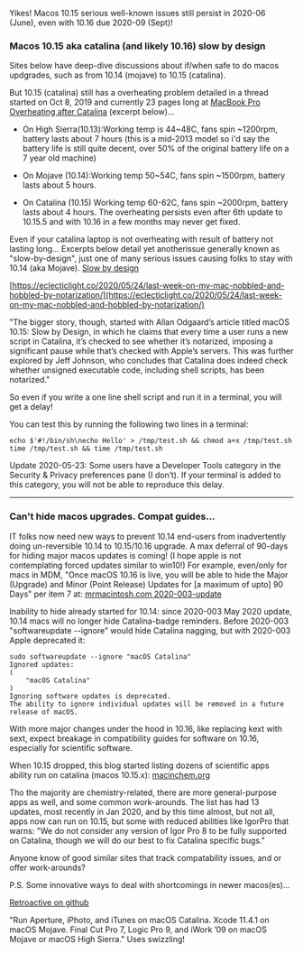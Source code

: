  Yikes! Macos 10.15 serious well-known issues still persist in 2020-06 (June), even with 10.16 due 2020-09 (Sept)!

### Macos 10.15 aka catalina (and likely 10.16) slow by design 
Sites below have deep-dive discussions about if/when safe to do macos updgrades, such as from 10.14 (mojave) to 10.15 (catalina).

But 10.15 (catalina) still has a overheating problem detailed in a thread started on Oct 8, 2019 and currently 23 pages long at [MacBook Pro Overheating after Catalina](https://discussions.apple.com/thread/250721214?answerId=252570067022#252570067022) (excerpt below)...

* On High Sierra(10.13):Working temp is 44~48C, fans spin ~1200rpm, battery lasts about 7 hours (this is a mid-2013 model so i'd say the battery life is still quite decent, over 50% of the original battery life on a 7 year old machine)

* On Mojave (10.14):Working temp 50~54C, fans spin ~1500rpm, battery lasts about 5 hours.

* On Catalina (10.15) Working temp 60-62C, fans spin ~2000rpm, battery lasts about 4 hours.
The overheating persists even after 6th update to 10.15.5 and with 10.16 in a few months may never get fixed.

Even if your catalina laptop is not overheating with result of battery not lasting long... Excerpts below detail yet anotherissue generally known as "slow-by-design", just one of many serious issues causing folks to stay with 10.14 (aka Mojave). [Slow by design](https://mjtsai.com/blog/2020/05/22/macos-10-15-slow-by-design/) 

[https://eclecticlight.co/2020/05/24/last-week-on-my-mac-nobbled-and-hobbled-by-notarization/](https://eclecticlight.co/2020/05/24/last-week-on-my-mac-nobbled-and-hobbled-by-notarization/)

"The bigger story, though, started with Allan Odgaard’s article titled macOS 10.15: Slow by Design, in which he claims that every time a user runs a new script in Catalina, it’s checked to see whether it’s notarized, imposing a significant pause while that’s checked with Apple’s servers. This was further explored by Jeff Johnson, who concludes that Catalina does indeed check whether unsigned executable code, including shell scripts, has been notarized."

So even if you write a one line shell script and run it in a terminal, you will get a delay!

You can test this by running the following two lines in a terminal:
```
echo $'#!/bin/sh\necho Hello' > /tmp/test.sh && chmod a+x /tmp/test.sh
time /tmp/test.sh && time /tmp/test.sh
```
Update 2020-05-23: Some users have a Developer Tools category in the Security & Privacy preferences pane (I don’t). If your terminal is added to this category, you will not be able to reproduce this delay.

----
### Can't hide macos upgrades. Compat guides...
IT folks now need new ways to prevent 10.14 end-users from inadvertently doing un-reversible 10.14 to 10.15/10.16 upgrade.
A max deferral of 90-days for hiding major macos updates is coming! (I hope apple is not contemplating forced updates similar to win10!) For example, even/only for macs in MDM, "Once macOS 10.16 is live, you will be able to hide the Major (Upgrade) and Minor (Point Release) Updates for [a maximum of upto] 90 Days" per item 7 at: [mrmacintosh.com 2020-003-update](http://mrmacintosh.com/10-15-5-2020-003-updates-changes-to-softwareupdate-ignore/)

Inability to hide already started for 10.14: since 2020-003 May 2020 update, 10.14 macs will no longer hide Catalina-badge reminders. Before 2020-003 "softwareupdate --ignore" would hide Catalina nagging, but with 2020-003 Apple deprecated it:
``` command
sudo softwareupdate --ignore "macOS Catalina"
Ignored updates:
(
    "macOS Catalina"
)
Ignoring software updates is deprecated.
The ability to ignore individual updates will be removed in a future release of macOS.
```
With more major changes under the hood in 10.16, like replacing kext with sext, expect breakage in compatibility guides for software on 10.16, especially for scientific software.

When 10.15 dropped, this blog started listing dozens of scientific apps ability run on catalina (macos 10.15.x):
[macinchem.org](https://www.macinchem.org/blog/files/847f380fbaa17a1ee0b1f883307332ea-2537.php)


Tho the majority are chemistry-related, there are more general-purpose apps as well, and some common work-arounds.
The list has had 13 updates, most recently in Jan 2020, and by this time almost, but not all, apps now can run on 10.15, but some with reduced abilities like IgorPro that warns: "We do not consider any version of Igor Pro 8 to be fully supported on Catalina, though we will do our best to fix Catalina specific bugs."

Anyone know of good similar sites that track compatability issues, and or offer work-arounds?

P.S. Some innovative ways to deal with shortcomings in newer macos(es)...

[Retroactive on github](https://github.com/cormiertyshawn895/Retroactive)

"Run Aperture, iPhoto, and iTunes on macOS Catalina. Xcode 11.4.1 on macOS Mojave. Final Cut Pro 7, Logic Pro 9, and iWork ’09 on macOS Mojave or macOS High Sierra."  Uses swizzling!
